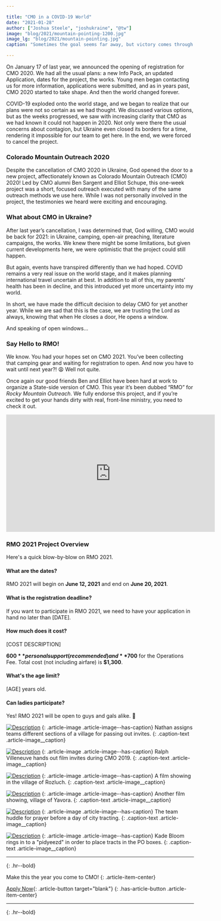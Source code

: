 ```yaml
---

title: "CMO in a COVID-19 World"
date: "2021-01-28"
author: ["Joshua Steele", "joshukraine", "@tw"]
image: "blog/2021/mountain-pointing-1200.jpg"
image_lg: "blog/2021/mountain-pointing.jpg"
caption: "Sometimes the goal seems far away, but victory comes through perseverance."

---
```


On January 17 of last year, we announced the opening of registration for CMO 2020. We had all the usual plans: a new Info Pack, an updated Application, dates for the project, the works. Young men began contacting us for more information, applications were submitted, and as in years past, CMO 2020 started to take shape. And then the world changed forever.

COVID-19 exploded onto the world stage, and we began to realize that our plans were not so certain as we had thought. We discussed various options, but as the weeks progressed, we saw with increasing clarity that CMO as we had known it could not happen in 2020. Not only were there the usual concerns about contagion, but Ukraine even closed its borders for a time, rendering it impossible for our team to get here. In the end, we were forced to cancel the project.

### Colorado Mountain Outreach 2020

Despite the cancellation of CMO 2020 in Ukraine, God opened the door to a new project, affectionately known as Colorado Mountain Outreach (CMO) 2020! Led by CMO alumni Ben Sargent and Elliot Schupe, this one-week project was a short, focused outreach executed with many of the same outreach methods we use here. While I was not personally involved in the project, the testimonies we heard were exciting and encouraging.

### What about CMO in Ukraine?

After last year’s cancellation, I was determined that, God willing, CMO would be back for 2021: in Ukraine, camping, open-air preaching, literature campaigns, the works. We knew there might be some limitations, but given current developments here, we were optimistic that the project could still happen.

But again, events have transpired differently than we had hoped. COVID remains a very real issue on the world stage, and it makes planning international travel uncertain at best. In addition to all of this, my parents’ health has been in decline, and this introduced yet more uncertainty into my world.

In short, we have made the difficult decision to delay CMO for yet another year. While we are sad that this is the case, we are trusting the Lord as always, knowing that when He closes a door, He opens a window.

And speaking of open windows...

### Say Hello to RMO!

We know. You had your hopes set on CMO 2021. You’ve been collecting that camping gear and waiting for registration to open. And now you have to wait until next year?! 😩 Well not quite.

Once again our good friends Ben and Elliot have been hard at work to organize a State-side version of CMO. This year it’s been dubbed “RMO” for *Rocky Mountain Outreach*. We fully endorse this project, and if you’re excited to get your hands dirty with real, front-line ministry, you need to check it out.

<iframe width="560" height="315" src="https://www.youtube.com/embed/M72rgzTxvd0" frameborder="0" allow="accelerometer; autoplay; clipboard-write; encrypted-media; gyroscope; picture-in-picture" allowfullscreen></iframe>

### RMO 2021 Project Overview

Here's a quick blow-by-blow on RMO 2021.

#### What are the dates?

RMO 2021 will begin on **June 12, 2021** and end on **June 20, 2021**.

#### What is the registration deadline?

If you want to participate in RMO 2021, we need to have your application in hand no later than [DATE].

#### How much does it cost?

[COST DESCRIPTION]

**$600** personal support (recommended) and **$700** for the Operations Fee. Total cost (not including airfare) is **$1,300**.

#### What's the age limit?

[AGE] years old.

#### Can ladies participate?

Yes! RMO 2021 will be open to guys and gals alike. 🙂

[![Description](/assets/images/blog/2020/van-huddle-700w.jpg)](/assets/images/blog/2020/van-huddle.jpg)
{: .article-image .article-image--has-caption}
Nathan assigns teams different sections of a village for passing out invites.
{: .caption-text .article-image__caption}

[![Description](/assets/images/blog/2020/gate-invite-700w.jpg)](/assets/images/blog/2020/gate-invite.jpg)
{: .article-image .article-image--has-caption}
Ralph Villeneuve hands out film invites during CMO 2019.
{: .caption-text .article-image__caption}

[![Description](/assets/images/blog/2020/film-showing-700w.jpg)](/assets/images/blog/2020/film-showing.jpg)
{: .article-image .article-image--has-caption}
A film showing in the village of Rozluch.
{: .caption-text .article-image__caption}

[![Description](/assets/images/blog/2020/film-showing-2-700w.jpg)](/assets/images/blog/2020/film-showing-2.jpg)
{: .article-image .article-image--has-caption}
Another film showing, village of Yavora.
{: .caption-text .article-image__caption}

[![Description](/assets/images/blog/2020/prayer-tracting-700w.jpg)](/assets/images/blog/2020/prayer-tracting.jpg)
{: .article-image .article-image--has-caption}
The team huddle for prayer before a day of city tracting.
{: .caption-text .article-image__caption}

[![Description](/assets/images/blog/2020/apartments-700w.jpg)](/assets/images/blog/2020/apartments.jpg)
{: .article-image .article-image--has-caption}
Kade Bloom rings in to a "pidyeezd" in order to place tracts in the PO boxes.
{: .caption-text .article-image__caption}

---
{: .hr--bold}

Make this the year you come to CMO!
{: .article-item-center}

[Apply Now](https://cmoproject.org/apply/){: .article-button target="blank"}
{: .has-article-button .article-item-center}

---
{: .hr--bold}
